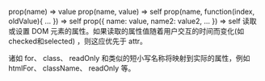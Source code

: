 prop(name)  ⇒ value
prop(name, value)  ⇒ self
prop(name, function(index, oldValue){ ... })  ⇒ self
prop({ name: value, name2: value2, ... })  ⇒ self
读取或设置 DOM 元素的属性。如果读取的属性值随着用户交互的时间而变化(如checked和selected) ，则这应优先于 attr。

诸如 for、 class、 readOnly 和类似的短小写名称将映射到实际的属性，例如 htmlFor、 className、 readOnly 等。